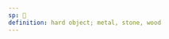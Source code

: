 ```yaml
---
sp: 󱤛
definition: hard object; metal, stone, wood
---
```

<!-- kiwen is about hardness, solid stuff. it's part of the "kiwen-ko-telo-kon" range, that covers several states of matter; solidity, semi-solidity, liquid, gaseous. -->